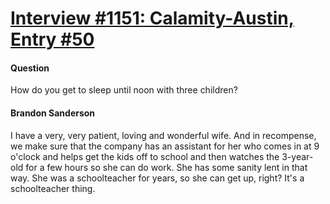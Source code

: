 # [Interview #1151: Calamity-Austin, Entry #50](https://www.theoryland.com/intvmain.php?i=1151#50)

#### Question

How do you get to sleep until noon with three children?

#### Brandon Sanderson

I have a very, very patient, loving and wonderful wife. And in recompense, we make sure that the company has an assistant for her who comes in at 9 o'clock and helps get the kids off to school and then watches the 3-year-old for a few hours so she can do work. She has some sanity lent in that way. She was a schoolteacher for years, so she can get up, right? It's a schoolteacher thing.

